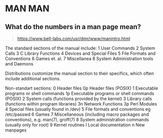 # MAN MAN

## What do the numbers in a man page mean?

> https://www.bell-labs.com/usr/dmr/www/manintro.html

The standard sections of the manual include:
1      User Commands
2      System Calls
3      C Library Functions
4      Devices and Special Files
5      File Formats and Conventions
6      Games et. al.
7      Miscellanea
8      System Administration tools and Daemons

Distributions customize the manual section to their specifics,
which often include additional sections.

Non-standart sections:
0     Header files
0p    Header files (POSIX)
1     Executable programs or shell commands
1p    Executable programs or shell commands (POSIX)
2     System calls (functions provided by the kernel)
3     Library calls (functions within program libraries)
3n    Network Functions
3p    Perl Modules
4     Special files (usually found in /dev)
5     File formats and conventions eg /etc/passwd
6     Games
7     Miscellaneous  (including  macro  packages and conventions), e.g. man(7), groff(7)
8     System administration commands (usually only for root)
9     Kernel routines
l     Local documentation
n     New manpages

